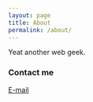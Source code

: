 ```yaml
---
layout: page
title: About
permalink: /about/
---
```


Yeat another web geek.

### Contact me

[E-mail](mailto:email@domain.com)